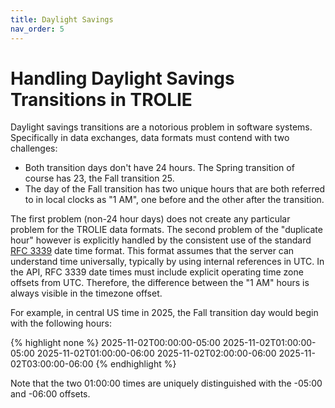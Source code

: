 ```yaml
---
title: Daylight Savings
nav_order: 5
---
```


# Handling Daylight Savings Transitions in TROLIE

Daylight savings transitions are a notorious problem in software systems.  Specifically in data exchanges, data formats must contend with two challenges:

* Both transition days don't have 24 hours.  The Spring transition of course has 23, the Fall transition 25.  
* The day of the Fall transition has two unique hours that are both referred to in local clocks as "1 AM", one before and the other after the transition.  

The first problem (non-24 hour days) does not create any particular problem for the TROLIE data formats.  The second problem of the "duplicate hour" however is explicitly handled by the consistent use of the standard [RFC 3339](https://www.rfc-editor.org/rfc/rfc3339) date time format.  This format assumes that the server can understand time universally, typically by using internal references in UTC.  In the API, RFC 3339 date times must include explicit operating time zone offsets from UTC.  Therefore, the difference between the "1 AM" hours is always visible in the timezone offset.  

For example, in central US time in 2025, the Fall transition day would begin with the following hours:

{% highlight none %}
2025-11-02T00:00:00-05:00
2025-11-02T01:00:00-05:00
2025-11-02T01:00:00-06:00
2025-11-02T02:00:00-06:00
2025-11-02T03:00:00-06:00
{% endhighlight %}

Note that the two 01:00:00 times are uniquely distinguished with the -05:00 and -06:00 offsets.  